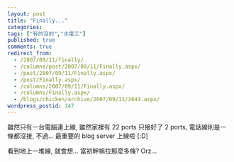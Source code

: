 ```yaml
---
layout: post
title: "Finally..."
categories:
tags: ["有的沒的","水電工"]
published: true
comments: true
redirect_from:
  - /2007/09/11/finally/
  - /columns/post/2007/09/11/Finally.aspx/
  - /post/2007/09/11/Finally.aspx/
  - /post/Finally.aspx/
  - /columns/2007/09/11/Finally.aspx/
  - /columns/Finally.aspx/
  - /blogs/chicken/archive/2007/09/11/2644.aspx/
wordpress_postid: 147
---
```


雖然只有一台電腦連上線, 雖然家裡有 22 ports 只接好了 2 ports, 電話線則是一條都沒接, 不過... 最重要的 blog server 上線啦 [:D]

看到地上一堆線, 就會想... 當初幹嘛拉那麼多條? Orz...
